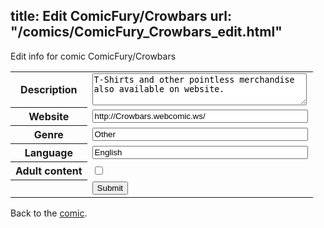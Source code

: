 title: Edit ComicFury/Crowbars
url: "/comics/ComicFury_Crowbars_edit.html"
---
Edit info for comic ComicFury/Crowbars

<form name="comic" action="http://gaepostmail.appspot.com/comic/" method="post">
<table class="comicinfo">
<tr>
<th>Description</th><td><textarea name="description" cols="40" rows="3">T-Shirts and other pointless merchandise also available on website.</textarea></td>
</tr>
<tr>
<th>Website</th><td><input type="text" name="url" value="http://Crowbars.webcomic.ws/" size="40"/></td>
</tr>
<tr>
<th>Genre</th><td><input type="text" name="genre" value="Other" size="40"/></td>
</tr>
<tr>
<th>Language</th><td><input type="text" name="language" value="English" size="40"/></td>
</tr>
<tr>
<th>Adult content</th><td><input type="checkbox" name="adult" value="adult" /></td>
</tr>
<tr>
<th></th><td>
<input type="hidden" name="comic" value="ComicFury_Crowbars" />
<input type="submit" name="submit" value="Submit" />
</td>
</tr>
</table>
</form>

Back to the [comic](ComicFury_Crowbars.html).
